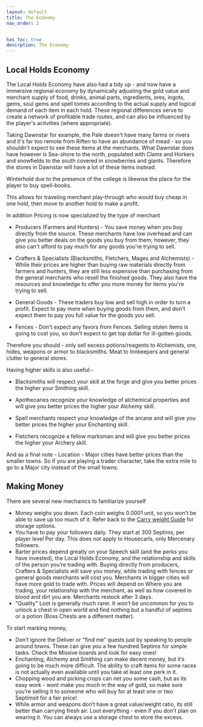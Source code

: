 ```yaml
---
layout: default
title: The Economy
nav_order: 2


has_toc: true
descrption: The Econemy 
---
```


## Local Holds Economy 

The Local Holds Economy have also had a tidy up - and now have a immersive regional economy by dynamically adjusting the gold value and merchant supply of food, drinks, animal parts, ingredients, ores, ingots, gems, soul gems and spell tomes according to the actual supply and logical demand of each item in each hold. These regional differences serve to create a network of profitable trade routes, and can also be influenced by the player's activities (where appropriate).

Taking Dawnstar for example, the Pale doesn't have many farms or rivers and it's far too remote from Riften to have an abundance of mead - so you shouldn't expect to see these items at the merchants. What Dawnstar does have however is Sea-shore to the north, populated with Clams and Horkers and snowfields to the south covered in snowberries and giants. Therefore the stores in Dawnstar will have a lot of these items instead.

Winterhold due to the presence of the college is likewise the place for the player to buy spell-books.

This allows for traveling merchant play-through who would buy cheap in one hold, then move to another hold to make a profit.

In addition Pricing is now specialized by the type of merchant

* Producers (Farmers and Hunters) - You save money when you buy directly from the source. These merchants have low overhead and can give you better deals on the goods you buy from them; however, they also can't afford to pay much for any goods you're trying to sell.

* Crafters & Specialists (Blacksmiths, Fletchers, Mages and Alchemists) - While their prices are higher than buying raw materials directly from farmers and hunters, they are still less expensive than purchasing from the general merchants who resell the finished goods. They also have the resources and knowledge to offer you more money for items you're trying to sell.

* General Goods - These traders buy low and sell high in order to turn a profit. Expect to pay more when buying goods from them, and don't expect them to pay you full value for the goods you sell.

* Fences - Don't expect any favors from Fences. Selling stolen items is going to cost you, so don't expect to get top dollar for ill-gotten goods.

Therefore you should - only sell excess potions/reagents to Alchemists, ore, hides, weapons or armor to blacksmiths. Meat to Innkeepers and general clutter to general stores.

Having higher skills is also useful:-

* Blacksmiths will respect your skill at the forge and give you better prices the higher your Smithing skill.

* Apothecaries recognize your knowledge of alchemical properties and will give you better  prices the higher your Alchemy skill.

* Spell merchants respect your knowledge of the arcane and will give you better prices the higher your Enchanting skill.

* Fletchers recognize a fellow marksman and will give you better prices the higher your Archery skill.

And as a final note - Location - Major cities have better prices than the smaller towns. So if you are playing a trader character, take the extra mile to go to a Major city instead of the small towns.

## Making Money

There are several new mechanics to familiarize yourself

* Money weighs you down. Each coin weighs 0.0001 unit, so you won’t be able to save up too much of it. Refer back to the [Carry weight Guide](/03-YourFirstCharacter/CarryWeight/) for storage options.
* You have to pay your followers daily. They start at 300 Septims, per player level Per day. This does not apply to Housecarls, only Mercenary followers.
* Barter prices depend greatly on your Speech skill (and the perks you have invested), the Local Holds Economy, and the relationship and skills of the person you’re trading with. Buying directly from producers, Crafters & Specialists will save you money, while trading with fences or general goods merchants will cost you. Merchants in bigger cities will have more gold to trade with. Prices will depend on Where you are trading, your relationship with the merchant, as well as how covered in blood and dirt you are. Merchants restock after 3 days.
* "Quality" Loot is generally much rarer. It won’t be uncommon for you to unlock a chest in open world and find nothing but a handful of septims or a potion (Boss Chests are a different matter).

To start marking money,

* Don’t ignore the Deliver or "find me" quests just by speaking to people around towns. These can give you a few hundred Septims for simple tasks. Check the Missive boards and look for easy ones!
* Enchanting, Alchemy and Smithing can make decent money, but it’s going to be much more difficult. The ability to craft items for some races is not actually even available until you take at least one perk in it.
* Chopping wood and picking crops can net you some cash, but as its easy work - wont make you much in the way of gold, so make sure you’re selling it to someone who will buy for at least one or two Septimsit for a fair price!
* While armor and weapons don’t have a great value/weight ratio, its still better than carrying fresh air. Loot everything - even if you don't plan on wearing it. You can always use a storage chest to store the excess.

